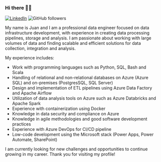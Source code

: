 ### Hi there 👋😄

[![LinkedIn](https://img.shields.io/badge/-LinkedIn-black.svg?style=flat-square&logo=linkedin&colorB=555)](https://www.linkedin.com/in/ochoajuanm)
![GitHub followers](https://img.shields.io/github/followers/ochoajuanm?label=Follow&style=social)

My name is Juan and I am a professional data engineer focused on data infrastructure development, with experience in creating data processing pipelines, storage and analysis. I am passionate about working with large volumes of data and finding scalable and efficient solutions for data collection, integration and analysis.

My experience includes:

- Work with programming languages such as Python, SQL, Bash and Scala
- Handling of relational and non-relational databases on Azure (Azure SQL) and on-premises (PostgresSQL, SQL Server)
- Design and implementation of ETL pipelines using Azure Data Factory and Apache Airflow
- Utilization of data analysis tools on Azure such as Azure Databricks and Apache Spark
- Experience with containerization using Docker
- Knowledge in data security and compliance on Azure
- Knowledge in agile methodologies and good software development practices
- Experience with Azure DevOps for CI/CD pipeline
- Low-code development using the Microsoft stack (Power Apps, Power Automate, SharePoint)

I am currently looking for new challenges and opportunities to continue growing in my career. Thank you for visiting my profile! 

<!--
**ochoajuanm/ochoajuanm** is a ✨ _special_ ✨ repository because its `README.md` (this file) appears on your GitHub profile.

Here are some ideas to get you started:

- 🔭 I’m currently working on ...
- 🌱 I’m currently learning ...
- 👯 I’m looking to collaborate on ...
- 🤔 I’m looking for help with ...
- 💬 Ask me about ...
- 📫 How to reach me: ...
- 😄 Pronouns: ...
- ⚡ Fun fact: ...
-->

